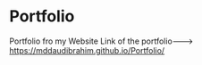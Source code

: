 # Portfolio
Portfolio fro my Website
Link of the portfolio--->
https://mddaudibrahim.github.io/Portfolio/
